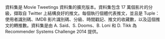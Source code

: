 資料集是 Movie Tweetings 資料集的擴充版本。資料集包含 17 萬個影片的分級，擷取自 Twitter 上結構良好的推文。每個執行個體代表推文，並且是 Tuple：使用者識別碼、IMDB 影片識別碼、分級、時間戳記、推文的收藏數，以及這個推文的轉推數。資料集是由 A. Said、S. Dooms、B. Loni 和 D. Tikk 為 Recommender Systems Challenge 2014 提供。

<!---HONumber=July15_HO2-->